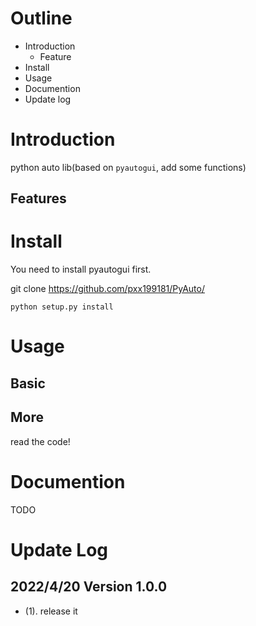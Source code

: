 # Outline
- Introduction
    - Feature
- Install
- Usage
- Documention
- Update log
# Introduction
python auto lib(based on `pyautogui`, add some functions)

## Features

# Install
You need to install pyautogui first.

git clone https://github.com/pxx199181/PyAuto/

`python setup.py install`
# Usage
## Basic

## More
read the code!

# Documention
TODO

# Update Log 
## 2022/4/20 Version 1.0.0
- (1). release it
